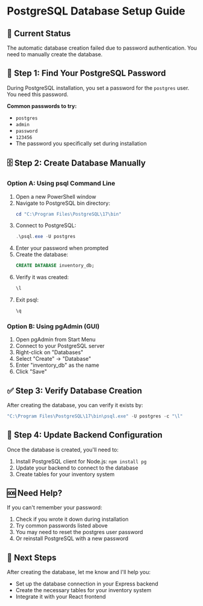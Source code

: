 # PostgreSQL Database Setup Guide

## 🚨 Current Status
The automatic database creation failed due to password authentication. You need to manually create the database.

## 🔑 Step 1: Find Your PostgreSQL Password
During PostgreSQL installation, you set a password for the `postgres` user. You need this password.

**Common passwords to try:**
- `postgres`
- `admin`
- `password`
- `123456`
- The password you specifically set during installation

## 🗄️ Step 2: Create Database Manually

### Option A: Using psql Command Line
1. Open a new PowerShell window
2. Navigate to PostgreSQL bin directory:
   ```powershell
   cd "C:\Program Files\PostgreSQL\17\bin"
   ```
3. Connect to PostgreSQL:
   ```powershell
   .\psql.exe -U postgres
   ```
4. Enter your password when prompted
5. Create the database:
   ```sql
   CREATE DATABASE inventory_db;
   ```
6. Verify it was created:
   ```sql
   \l
   ```
7. Exit psql:
   ```sql
   \q
   ```

### Option B: Using pgAdmin (GUI)
1. Open pgAdmin from Start Menu
2. Connect to your PostgreSQL server
3. Right-click on "Databases"
4. Select "Create" → "Database"
5. Enter "inventory_db" as the name
6. Click "Save"

## ✅ Step 3: Verify Database Creation
After creating the database, you can verify it exists by:
```powershell
"C:\Program Files\PostgreSQL\17\bin\psql.exe" -U postgres -c "\l"
```

## 🔧 Step 4: Update Backend Configuration
Once the database is created, you'll need to:
1. Install PostgreSQL client for Node.js: `npm install pg`
2. Update your backend to connect to the database
3. Create tables for your inventory system

## 🆘 Need Help?
If you can't remember your password:
1. Check if you wrote it down during installation
2. Try common passwords listed above
3. You may need to reset the postgres user password
4. Or reinstall PostgreSQL with a new password

## 📝 Next Steps
After creating the database, let me know and I'll help you:
- Set up the database connection in your Express backend
- Create the necessary tables for your inventory system
- Integrate it with your React frontend 